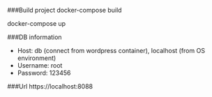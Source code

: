 ###Build project
docker-compose build

docker-compose up

###DB information
- Host: db (connect from wordpress container), localhost (from OS environment)
- Username: root
- Password: 123456

###Url
https://localhost:8088


